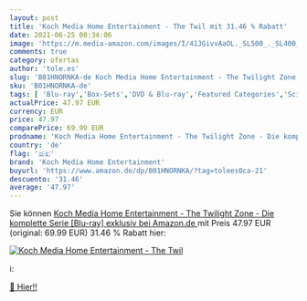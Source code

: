 ```yaml
---
layout: post
title: 'Koch Media Home Entertainment - The Twil mit 31.46 % Rabatt'
date: 2021-06-25 00:34:06
image: 'https://m.media-amazon.com/images/I/41JGivvAaOL._SL500_._SL400_.jpg'
comments: true
category: ofertas
author: 'tole.es'
slug: 'B01HNORNKA-de Koch Media Home Entertainment - The Twilight Zone - Die...'
sku: 'B01HNORNKA-de'
tags: [ 'Blu-ray','Box-Sets','DVD & Blu-ray','Featured Categories','Science Fiction','Serien & TV-Produktionen','koch media home entertainment', ]
actualPrice: 47.97 EUR
currency: EUR
price: 47.97
comparePrice: 69.99 EUR
prodname: 'Koch Media Home Entertainment - The Twilight Zone - Die komplette Serie [Blu-ray]  exklusiv bei Amazon.de '
country: 'de'
flag: '🇩🇪'
brand: 'Koch Media Home Entertainment'
buyurl: 'https://www.amazon.de/dp/B01HNORNKA/?tag=tolees0ca-21'
descuento: '31.46'
average: '47.97'
---
```


Sie können [Koch Media Home Entertainment - The Twilight Zone - Die komplette Serie [Blu-ray]  exklusiv bei Amazon.de ](https://www.amazon.de/dp/B01HNORNKA/?tag=tolees0ca-21) mit Preis 47.97 EUR (original: 69.99 EUR) 31.46 % Rabatt hier:

[![Koch Media Home Entertainment - The Twil](https://m.media-amazon.com/images/I/41JGivvAaOL._SL500_._SL400_.jpg)](https://www.amazon.de/dp/B01HNORNKA/?tag=tolees0ca-21)

ℹ️:


[🛒 Hier!!](https://www.amazon.de/dp/B01HNORNKA/?tag=tolees0ca-21)

